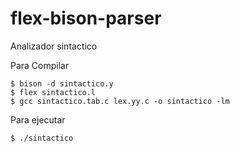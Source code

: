 # flex-bison-parser
Analizador sintactico

Para Compilar

    $ bison -d sintactico.y
    $ flex sintactico.l
    $ gcc sintactico.tab.c lex.yy.c -o sintactico -lm
    
Para ejecutar

    $ ./sintactico
